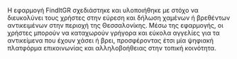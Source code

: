 Η εφαρμογή FindItGR σχεδιάστηκε και υλοποιήθηκε με στόχο να διευκολύνει τους χρήστες στην εύρεση και δήλωση χαμένων ή βρεθέντων αντικειμένων στην περιοχή της Θεσσαλονίκης. Μέσω της εφαρμογής, οι χρήστες μπορούν να καταχωρούν γρήγορα και εύκολα αγγελίες για τα αντικείμενα που έχουν χάσει ή βρει, προσφέροντας έτσι μία ψηφιακή πλατφόρμα επικοινωνίας και αλληλοβοήθειας στην τοπική κοινότητα.
